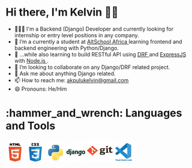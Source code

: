 <h1> Hi there, I'm Kelvin 👋🏼 </h1>


- 🙋🏽‍♂️ I'm a Backend (Django) Developer and currently looking for internship or entry level positions in any company. 
- 🔭 I’m a currently a student at <a href="altschoolafrica.com"> AltSchool Africa </a> learning frontend and backend engineering with Python/Django.
- 🌱 ...while also learning to build RESTful API using <a href="https://django-rest-framework.org"> DRF </a> and <a href="expressjs.com"> ExpressJS </a> with <a href="nodejs.org"> Node.js </a>.
- 👬 I’m looking to collaborate on any Django/DRF related project.
- 💬 Ask me about anything Django related.
- 📫 How to reach me: akpulukelvin@gmail.com
- 😄 Pronouns: He/Him

<h1> :hammer_and_wrench: Languages and Tools</h1>

<div>
<img src="https://github.com/devicons/devicon/blob/master/icons/html5/html5-original-wordmark.svg" title="HTML5" width="50" height="50"/>
<img src="https://github.com/devicons/devicon/blob/master/icons/css3/css3-original-wordmark.svg" title="CSS3" width="50" height="50"/>
<img src="https://github.com/devicons/devicon/blob/master/icons/python/python-original.svg" title="Python" **alt="Python" width="50" height="50"/>
<img src="https://github.com/devicons/devicon/blob/master/icons/django/django-plain-wordmark.svg" title="Django" width="50" height="50"/>
<img src="https://github.com/devicons/devicon/blob/master/icons/git/git-original-wordmark.svg" title="Git" **alt="Git" width="70" height="60"/>
<img src="https://github.com/devicons/devicon/blob/master/icons/vscode/vscode-original-wordmark.svg" title="VSCode" width="50" height="50"/>
  
</div>

